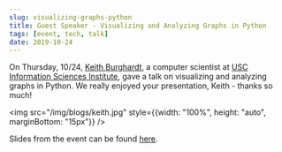 ```yaml
---
slug: visualizing-graphs-python
title: Guest Speaker - Visualizing and Analyzing Graphs in Python
tags: [event, tech, talk]
date: 2019-10-24
---
```


On Thursday, 10/24, [Keith Burghardt](https://www.isi.edu/people/keithab/about), a computer scientist at [USC Information Sciences Institute](https://isi.edu/), gave a talk on visualizing and analyzing graphs in Python. We really enjoyed your presentation, Keith - thanks so much!

<!-- truncate -->

<img src="/img/blogs/keith.jpg" style={{width: "100%", height: "auto", marginBottom: "15px"}} />

Slides from the event can be found [here](https://docs.google.com/presentation/d/1KLWebcsP-m1yaj_htBm4lsPehmwp3_lsB97sQCZBJ4o/).
